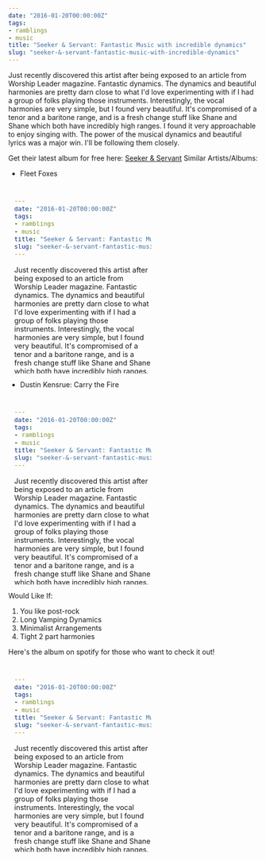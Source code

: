 ```yaml
---
date: "2016-01-20T00:00:00Z"
tags:
- ramblings
- music
title: "Seeker & Servant: Fantastic Music with incredible dynamics"
slug: "seeker-&-servant-fantastic-music-with-incredible-dynamics"
---
```


Just recently discovered this artist after being exposed to an article from Worship Leader magazine. Fantastic dynamics. The dynamics and beautiful harmonies are pretty darn close to what I'd love experimenting with if I had a group of folks playing those instruments. Interestingly, the vocal harmonies are very simple, but I found very beautiful. It's compromised of a tenor and a baritone range, and is a fresh change stuff like Shane and Shane which both have incredibly high ranges. I found it very approachable to enjoy singing with. The power of the musical dynamics and beautiful lyrics was a major win. I'll be following them closely.

Get their latest album for free here: [Seeker & Servant](http://seekerandservant.tumblr.com/)
Similar Artists/Albums:

*   Fleet Foxes
<iframe data-preserve-html-node="true" src="?uri=spotify%3Aalbum%3A3l7iMXJ0jqFnIYZRyCUewC" width="300" height="380" frameborder="0" allowtransparency="true"></iframe>


*   Dustin Kensrue: Carry the Fire
<iframe data-preserve-html-node="true" src="?uri=spotify%3Aalbum%3A01k7Oz3hfoG0HFPsZ7MUIT" width="300" height="380" frameborder="0" allowtransparency="true"></iframe>


Would Like If:

1.  You like post-rock
2.  Long Vamping Dynamics
3.  Minimalist Arrangements
4.  Tight 2 part harmonies

Here's the album on spotify for those who want to check it out!

<iframe data-preserve-html-node="true" src="?uri=spotify%3Aalbum%3A4ZbX2MIrXRrTviMGDGsHpv" width="300" height="380" frameborder="0" allowtransparency="true"></iframe>

